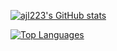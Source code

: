 [![ajl223's GitHub stats](https://github-readme-stats.vercel.app/api?username=ajl223&theme=radical)](https://github.com/ajl223/github-readme-stats)

[![Top Languages](https://github-readme-stats.vercel.app/api/top-langs/?username=ajl223&layout=compact)](https://github.com/ajl223/github-readme-stats)
